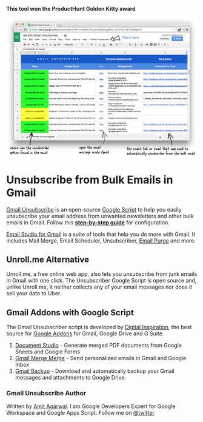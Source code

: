 **This tool won the ProductHunt Golden Kitty award**

![Google Sheet - Digest of Unsubscribed Emails](image.png 'Gmail Unsubscribe stores logs in your Google Sheet')

# Unsubscribe from Bulk Emails in Gmail

[Gmail Unsubscribe](https://www.labnol.org/internet/gmail-unsubscribe/28806/) is an open-source [Google Script](https://www.labnol.org/code/19959-gmail-unsubscribe) to help you easily unsubscribe your email address from unwanted newsletters and other bulk emails in Gmail. Follow this **[step-by-step guide](https://www.labnol.org/internet/gmail-unsubscribe/28806/)** for configuration.

[Email Studio for Gmail](https://emailstudio.pro) is a suite of tools that help you do more with Gmail. It includes Mail Merge, Email Scheduler, Unsubscriber, [Email Purge](https://www.labnol.org/internet/gmail-auto-purge/27605/) and more.

## Unroll.me Alternative

Unroll.me, a free online web app, also lets you unsubscribe from junk emails in Gmail with one click. The Unsubscriber Google Script is open source and, unlike Unroll.me, it neither collects any of your email messages nor does it sell your data to Uber.

## Gmail Addons with Google Script

The Gmail Unsubscriber script is developed by [Digital Inspiration](https://digitalinspiration.com), the best source for [Google Addons](https://www.labnol.org/internet/best-google-docs-add-ons/28440/) for Gmail, Google Drive and G Suite.

1. [Document Studio](https://workspace.google.com/marketplace/app/document_studio/429444628321) - Generate merged PDF documents from Google Sheets and Google Forms
2. [Gmail Merge Merge](https://workspace.google.com/marketplace/app/mail_merge_with_attachments/223404411203) - Send personalized emails in Gmail and Google Inbox
3. [Gmail Backup](https://workspace.google.com/marketplace/app/save_emails_and_attachments/513239564707) - Download and automatically backup your Gmail messages and attachments to Google Drive.

### Gmail Unsubscribe Author

Written by [Amit Agarwal](https://www.labnol.org/about). I am Google Developers Expert for Google Workspace and Google Apps Script. Follow me on [@twitter](https://twitter.com/labnol).
